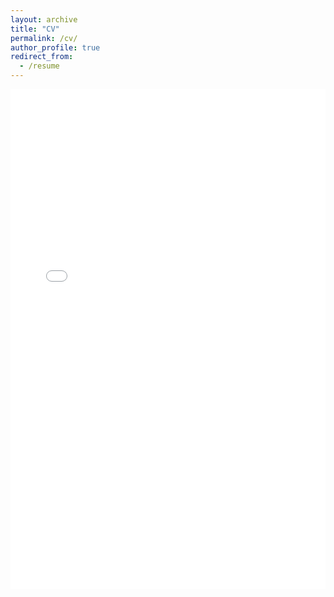 ```yaml
---
layout: archive
title: "CV"
permalink: /cv/
author_profile: true
redirect_from:
  - /resume
---
```


<embed src="/files/Zaidel_Academic_CV.pdf" type="application/pdf" width="100%" height="800px" />
